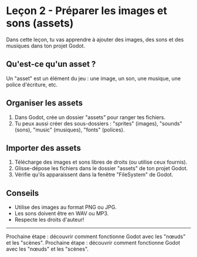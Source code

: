 # Leçon 2 - Préparer les images et sons (assets)

Dans cette leçon, tu vas apprendre à ajouter des images, des sons et des musiques dans ton projet Godot.

## Qu'est-ce qu'un asset ?
Un "asset" est un élément du jeu : une image, un son, une musique, une police d'écriture, etc.

## Organiser les assets
1. Dans Godot, crée un dossier "assets" pour ranger tes fichiers.
	<!-- Insère capture d'écran ici (création du dossier assets) -->
2. Tu peux aussi créer des sous-dossiers : "sprites" (images), "sounds" (sons), "music" (musiques), "fonts" (polices).
	<!-- Insère capture d'écran ici (arborescence des sous-dossiers) -->

## Importer des assets
1. Télécharge des images et sons libres de droits (ou utilise ceux fournis).
	<!-- Insère capture d'écran ici (exemple d'images ou sons téléchargés) -->
2. Glisse-dépose les fichiers dans le dossier "assets" de ton projet Godot.
	<!-- Insère capture d'écran ici (glisser-déposer dans Godot) -->
3. Vérifie qu'ils apparaissent dans la fenêtre "FileSystem" de Godot.
	<!-- Insère capture d'écran ici (fenêtre FileSystem avec assets) -->

## Conseils
- Utilise des images au format PNG ou JPG.
- Les sons doivent être en WAV ou MP3.
- Respecte les droits d'auteur!

---
Prochaine étape : découvrir comment fonctionne Godot avec les "nœuds" et les "scènes".
Prochaine étape : découvrir comment fonctionne Godot avec les "nœuds" et les "scènes".
